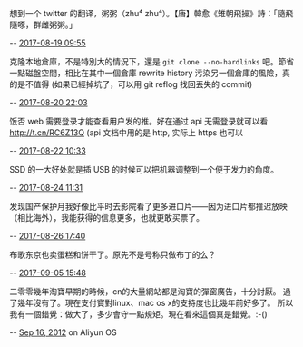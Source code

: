 想到一个 twitter 的翻译，粥粥（zhu⁴ zhu⁴）。【唐】韓愈《雉朝飛操》詩：「隨飛隨啄，群雌粥粥。」

-- [2017-08-19 09:55](http://fanfou.com/statuses/kPaEFHQbnpU)

克隆本地倉庫，不是特別大的情況下，還是 `git clone --no-hardlinks` 吧。節省一點磁盤空間，相比在其中一個倉庫 rewrite history 污染另一個倉庫的風險，真的是不值得 (如果已經掉坑了，可以用 git reflog 找回丟失的 commit)

-- [2017-08-20 22:03](http://fanfou.com/statuses/zWAvX8q_oCY)

饭否 web 需要登录才能查看用户发的推。好在通过 api 无需登录就可以看 http://t.cn/RC6Z13Q (api 文档中用的是 http, 实际上 https 也可以

-- [2017-08-22 10:33](http://fanfou.com/statuses/vRHkqrVvq1Q)

SSD 的一大好处就是插 USB 的时候可以把机器调整到一个便于发力的角度。

-- [2017-08-24 11:31](http://fanfou.com/statuses/dz2UQfaWjL8)

发现国产保护月我好像比平时去影院看了更多进口片——因为进口片都推迟放映（相比海外），我能获得的信息更多，也就更敢买票了。

-- [2017-08-26 17:40](http://fanfou.com/statuses/4h6ujACgoKQ)

布歌东京也卖蛋糕和饼干了。原先不是号称只做布丁的么？

-- [2017-09-05 15:48](http://fanfou.com/statuses/Lyxrc2W3pFU)

二零零幾年淘寶早期的時候，cn的大量網站都是淘寶的彈窗廣告，十分討厭。
過了幾年沒有了。現在支付寶對linux、mac os x的支持度也比幾年前好多了。
所以我有一個錯覺：做大了，多少會守一點規矩。現在看來這個真是錯覺。:-()

-- [Sep 16, 2012][2012-09-16] on Aliyun OS

[2012-09-16]: https://plus.google.com/+JakukyoFriel/posts/JPTTkp54nZv